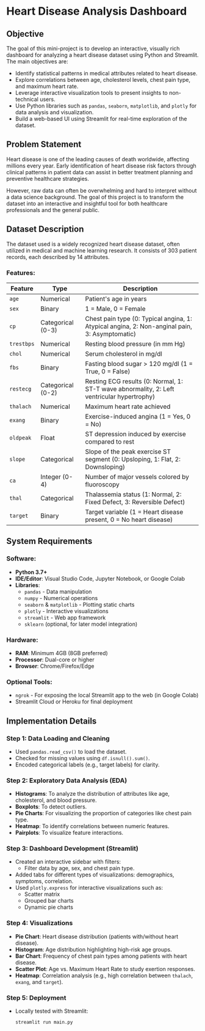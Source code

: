 # Heart Disease Analysis Dashboard

## Objective
The goal of this mini-project is to develop an interactive, visually rich dashboard for analyzing a heart disease dataset using Python and Streamlit. The main objectives are:

- Identify statistical patterns in medical attributes related to heart disease.
- Explore correlations between age, cholesterol levels, chest pain type, and maximum heart rate.
- Leverage interactive visualization tools to present insights to non-technical users.
- Use Python libraries such as `pandas`, `seaborn`, `matplotlib`, and `plotly` for data analysis and visualization.
- Build a web-based UI using Streamlit for real-time exploration of the dataset.

## Problem Statement
Heart disease is one of the leading causes of death worldwide, affecting millions every year. Early identification of heart disease risk factors through clinical patterns in patient data can assist in better treatment planning and preventive healthcare strategies.

However, raw data can often be overwhelming and hard to interpret without a data science background. The goal of this project is to transform the dataset into an interactive and insightful tool for both healthcare professionals and the general public.

## Dataset Description
The dataset used is a widely recognized heart disease dataset, often utilized in medical and machine learning research. It consists of 303 patient records, each described by 14 attributes.

### Features:
| Feature      | Type               | Description                                                                 |
|--------------|--------------------|-----------------------------------------------------------------------------|
| `age`        | Numerical          | Patient's age in years                                                       |
| `sex`        | Binary             | 1 = Male, 0 = Female                                                         |
| `cp`         | Categorical (0-3)   | Chest pain type (0: Typical angina, 1: Atypical angina, 2: Non-anginal pain, 3: Asymptomatic) |
| `trestbps`   | Numerical          | Resting blood pressure (in mm Hg)                                            |
| `chol`       | Numerical          | Serum cholesterol in mg/dl                                                   |
| `fbs`        | Binary             | Fasting blood sugar > 120 mg/dl (1 = True, 0 = False)                       |
| `restecg`    | Categorical (0-2)   | Resting ECG results (0: Normal, 1: ST-T wave abnormality, 2: Left ventricular hypertrophy) |
| `thalach`    | Numerical          | Maximum heart rate achieved                                                  |
| `exang`      | Binary             | Exercise-induced angina (1 = Yes, 0 = No)                                    |
| `oldpeak`    | Float              | ST depression induced by exercise compared to rest                           |
| `slope`      | Categorical        | Slope of the peak exercise ST segment (0: Upsloping, 1: Flat, 2: Downsloping) |
| `ca`         | Integer (0-4)       | Number of major vessels colored by fluoroscopy                               |
| `thal`       | Categorical        | Thalassemia status (1: Normal, 2: Fixed Defect, 3: Reversible Defect)       |
| `target`     | Binary             | Target variable (1 = Heart disease present, 0 = No heart disease)            |

## System Requirements
### Software:
- **Python 3.7+**
- **IDE/Editor**: Visual Studio Code, Jupyter Notebook, or Google Colab
- **Libraries**:
  - `pandas` - Data manipulation
  - `numpy` - Numerical operations
  - `seaborn` & `matplotlib` - Plotting static charts
  - `plotly` - Interactive visualizations
  - `streamlit` - Web app framework
  - `sklearn` (optional, for later model integration)
  
### Hardware:
- **RAM**: Minimum 4GB (8GB preferred)
- **Processor**: Dual-core or higher
- **Browser**: Chrome/Firefox/Edge

### Optional Tools:
- `ngrok` - For exposing the local Streamlit app to the web (in Google Colab)
- Streamlit Cloud or Heroku for final deployment

## Implementation Details
### Step 1: Data Loading and Cleaning
- Used `pandas.read_csv()` to load the dataset.
- Checked for missing values using `df.isnull().sum()`.
- Encoded categorical labels (e.g., target labels) for clarity.

### Step 2: Exploratory Data Analysis (EDA)
- **Histograms**: To analyze the distribution of attributes like age, cholesterol, and blood pressure.
- **Boxplots**: To detect outliers.
- **Pie Charts**: For visualizing the proportion of categories like chest pain type.
- **Heatmap**: To identify correlations between numeric features.
- **Pairplots**: To visualize feature interactions.

### Step 3: Dashboard Development (Streamlit)
- Created an interactive sidebar with filters:
  - Filter data by age, sex, and chest pain type.
- Added tabs for different types of visualizations: demographics, symptoms, correlation.
- Used `plotly.express` for interactive visualizations such as:
  - Scatter matrix
  - Grouped bar charts
  - Dynamic pie charts

### Step 4: Visualizations
- **Pie Chart**: Heart disease distribution (patients with/without heart disease).
- **Histogram**: Age distribution highlighting high-risk age groups.
- **Bar Chart**: Frequency of chest pain types among patients with heart disease.
- **Scatter Plot**: Age vs. Maximum Heart Rate to study exertion responses.
- **Heatmap**: Correlation analysis (e.g., high correlation between `thalach`, `exang`, and `target`).

### Step 5: Deployment
- Locally tested with Streamlit:
  ```bash
  streamlit run main.py
